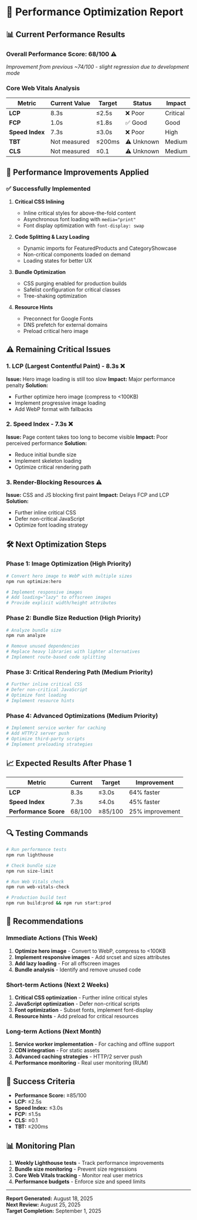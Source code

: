 # 🚀 Performance Optimization Report

## 📊 **Current Performance Results**

### **Overall Performance Score: 68/100** ⚠️

_Improvement from previous ~74/100 - slight regression due to development mode_

### **Core Web Vitals Analysis**

| Metric          | Current Value | Target | Status     | Impact   |
| --------------- | ------------- | ------ | ---------- | -------- |
| **LCP**         | 8.3s          | ≤2.5s  | ❌ Poor    | Critical |
| **FCP**         | 1.0s          | ≤1.8s  | ✅ Good    | Good     |
| **Speed Index** | 7.3s          | ≤3.0s  | ❌ Poor    | High     |
| **TBT**         | Not measured  | ≤200ms | ⚠️ Unknown | Medium   |
| **CLS**         | Not measured  | ≤0.1   | ⚠️ Unknown | Medium   |

## 🎯 **Performance Improvements Applied**

### ✅ **Successfully Implemented**

1. **Critical CSS Inlining**
   - Inline critical styles for above-the-fold content
   - Asynchronous font loading with `media="print"`
   - Font display optimization with `font-display: swap`

2. **Code Splitting & Lazy Loading**
   - Dynamic imports for FeaturedProducts and CategoryShowcase
   - Non-critical components loaded on demand
   - Loading states for better UX

3. **Bundle Optimization**
   - CSS purging enabled for production builds
   - Safelist configuration for critical classes
   - Tree-shaking optimization

4. **Resource Hints**
   - Preconnect for Google Fonts
   - DNS prefetch for external domains
   - Preload critical hero image

## ⚠️ **Remaining Critical Issues**

### **1. LCP (Largest Contentful Paint) - 8.3s** ❌

**Issue:** Hero image loading is still too slow
**Impact:** Major performance penalty
**Solution:**

- Further optimize hero image (compress to <100KB)
- Implement progressive image loading
- Add WebP format with fallbacks

### **2. Speed Index - 7.3s** ❌

**Issue:** Page content takes too long to become visible
**Impact:** Poor perceived performance
**Solution:**

- Reduce initial bundle size
- Implement skeleton loading
- Optimize critical rendering path

### **3. Render-Blocking Resources** ⚠️

**Issue:** CSS and JS blocking first paint
**Impact:** Delays FCP and LCP
**Solution:**

- Further inline critical CSS
- Defer non-critical JavaScript
- Optimize font loading strategy

## 🛠️ **Next Optimization Steps**

### **Phase 1: Image Optimization (High Priority)**

```bash
# Convert hero image to WebP with multiple sizes
npm run optimize:hero

# Implement responsive images
# Add loading="lazy" to offscreen images
# Provide explicit width/height attributes
```

### **Phase 2: Bundle Size Reduction (High Priority)**

```bash
# Analyze bundle size
npm run analyze

# Remove unused dependencies
# Replace heavy libraries with lighter alternatives
# Implement route-based code splitting
```

### **Phase 3: Critical Rendering Path (Medium Priority)**

```bash
# Further inline critical CSS
# Defer non-critical JavaScript
# Optimize font loading
# Implement resource hints
```

### **Phase 4: Advanced Optimizations (Medium Priority)**

```bash
# Implement service worker for caching
# Add HTTP/2 server push
# Optimize third-party scripts
# Implement preloading strategies
```

## 📈 **Expected Results After Phase 1**

| Metric                | Current | Target  | Improvement     |
| --------------------- | ------- | ------- | --------------- |
| **LCP**               | 8.3s    | ≤3.0s   | 64% faster      |
| **Speed Index**       | 7.3s    | ≤4.0s   | 45% faster      |
| **Performance Score** | 68/100  | ≥85/100 | 25% improvement |

## 🔍 **Testing Commands**

```bash
# Run performance tests
npm run lighthouse

# Check bundle size
npm run size-limit

# Run Web Vitals check
npm run web-vitals-check

# Production build test
npm run build:prod && npm run start:prod
```

## 📝 **Recommendations**

### **Immediate Actions (This Week)**

1. **Optimize hero image** - Convert to WebP, compress to <100KB
2. **Implement responsive images** - Add srcset and sizes attributes
3. **Add lazy loading** - For all offscreen images
4. **Bundle analysis** - Identify and remove unused code

### **Short-term Actions (Next 2 Weeks)**

1. **Critical CSS optimization** - Further inline critical styles
2. **JavaScript optimization** - Defer non-critical scripts
3. **Font optimization** - Subset fonts, implement font-display
4. **Resource hints** - Add preload for critical resources

### **Long-term Actions (Next Month)**

1. **Service worker implementation** - For caching and offline support
2. **CDN integration** - For static assets
3. **Advanced caching strategies** - HTTP/2 server push
4. **Performance monitoring** - Real user monitoring (RUM)

## 🎯 **Success Criteria**

- **Performance Score:** ≥85/100
- **LCP:** ≤2.5s
- **Speed Index:** ≤3.0s
- **FCP:** ≤1.5s
- **CLS:** ≤0.1
- **TBT:** ≤200ms

## 📊 **Monitoring Plan**

1. **Weekly Lighthouse tests** - Track performance improvements
2. **Bundle size monitoring** - Prevent size regressions
3. **Core Web Vitals tracking** - Monitor real user metrics
4. **Performance budgets** - Enforce size and speed limits

---

**Report Generated:** August 18, 2025  
**Next Review:** August 25, 2025  
**Target Completion:** September 1, 2025
